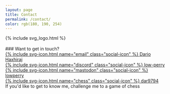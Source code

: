 ```yaml
---
layout: page
title: Contact
permalink: /contact/
color: rgb(180, 190, 254)
---
```


<div class="contact-logo">
  {% include svg_logo.html %}
</div>
<br>
### Want to get in touch?

<div class="contact-links">
  <div class="contact-link">
    <a href="mailto:{{ site.email }}" aria-label="Email Dario">
      {% include svg-icon.html name="email" class="social-icon" %} 
      <span>Dario Haxhiraj</span>
    </a>
  </div>
  
  <div class="contact-link">
    <a href="https://discord.com/users/1218160635964030996" aria-label="Go to Dario's Discord" target="_blank">
      {% include svg-icon.html name="discord" class="social-icon" %} 
      <span>low-perry</span>
    </a>
  </div>
  
  <div class="contact-link">
    <a href="https://mastodon.social/@lowperry" aria-label="Go to Dario's Mastodon" target="_blank">
      {% include svg-icon.html name="mastodon" class="social-icon" %} 
      <span>lowperry</span>
    </a>
  </div>
  
  <div class="contact-link">
    <a href="https://www.chess.com/member/dar9794" aria-label="Go to Dario's Chess.com" target="_blank">
      {% include svg-icon.html name="chess" class="social-icon" %} 
      <span>dar9794</span>
    </a>
  </div>
  <span> If you'd like to get to know me, challenge me to a game of chess</span>
</div>